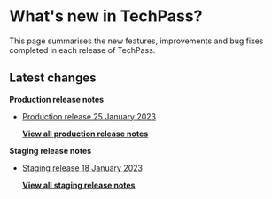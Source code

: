 # What's new in TechPass?

This page summarises the new features, improvements and bug fixes completed in each release of TechPass.

## Latest changes

**Production release notes**
- [Production release 25 January 2023](whats-new/production-release-notes?id=production-release-25-january-2023)


  [**View all production release notes**](/whats-new/production-release-notes)

**Staging release notes**
- [Staging release 18 January 2023](whats-new/staging-release-notes?id=staging-release-18-january-2023)


  [**View all staging release notes**](/whats-new/staging-release-notes)
